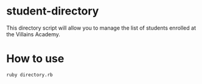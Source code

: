 # student-directory

This directory script will allow you to manage the list of students enrolled at the Villains Academy.

# How to use

```shell
ruby directory.rb
```
